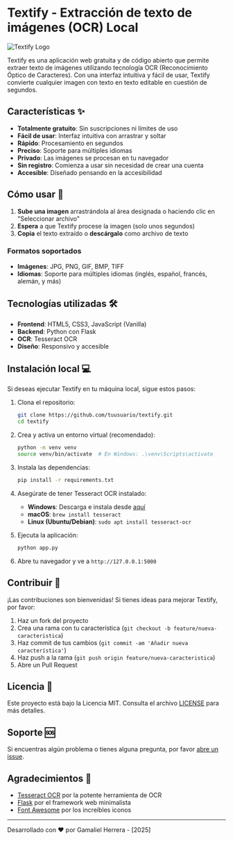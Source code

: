 # Textify - Extracción de texto de imágenes (OCR) Local

![Textify Logo](https://img.icons8.com/color/96/000000/text.png)

Textify es una aplicación web gratuita y de código abierto que permite extraer texto de imágenes utilizando tecnología OCR (Reconocimiento Óptico de Caracteres). Con una interfaz intuitiva y fácil de usar, Textify convierte cualquier imagen con texto en texto editable en cuestión de segundos.

## Características ✨

- **Totalmente gratuito**: Sin suscripciones ni límites de uso
- **Fácil de usar**: Interfaz intuitiva con arrastrar y soltar
- **Rápido**: Procesamiento en segundos
- **Preciso**: Soporte para múltiples idiomas
- **Privado**: Las imágenes se procesan en tu navegador
- **Sin registro**: Comienza a usar sin necesidad de crear una cuenta
- **Accesible**: Diseñado pensando en la accesibilidad

## Cómo usar 🚀

1. **Sube una imagen** arrastrándola al área designada o haciendo clic en "Seleccionar archivo"
2. **Espera** a que Textify procese la imagen (solo unos segundos)
3. **Copia** el texto extraído o **descárgalo** como archivo de texto

### Formatos soportados
- **Imágenes**: JPG, PNG, GIF, BMP, TIFF
- **Idiomas**: Soporte para múltiples idiomas (inglés, español, francés, alemán, y más)

## Tecnologías utilizadas 🛠️

- **Frontend**: HTML5, CSS3, JavaScript (Vanilla)
- **Backend**: Python con Flask
- **OCR**: Tesseract OCR
- **Diseño**: Responsivo y accesible

## Instalación local 💻

Si deseas ejecutar Textify en tu máquina local, sigue estos pasos:

1. Clona el repositorio:
   ```bash
   git clone https://github.com/tuusuario/textify.git
   cd textify
   ```

2. Crea y activa un entorno virtual (recomendado):
   ```bash
   python -m venv venv
   source venv/bin/activate  # En Windows: .\venv\Scripts\activate
   ```

3. Instala las dependencias:
   ```bash
   pip install -r requirements.txt
   ```

4. Asegúrate de tener Tesseract OCR instalado:
   - **Windows**: Descarga e instala desde [aquí](https://github.com/UB-Mannheim/tesseract/wiki)
   - **macOS**: `brew install tesseract`
   - **Linux (Ubuntu/Debian)**: `sudo apt install tesseract-ocr`

5. Ejecuta la aplicación:
   ```bash
   python app.py
   ```

6. Abre tu navegador y ve a `http://127.0.0.1:5000`

## Contribuir 🤝

¡Las contribuciones son bienvenidas! Si tienes ideas para mejorar Textify, por favor:

1. Haz un fork del proyecto
2. Crea una rama con tu característica (`git checkout -b feature/nueva-caracteristica`)
3. Haz commit de tus cambios (`git commit -am 'Añadir nueva característica'`)
4. Haz push a la rama (`git push origin feature/nueva-caracteristica`)
5. Abre un Pull Request

## Licencia 📄

Este proyecto está bajo la Licencia MIT. Consulta el archivo [LICENSE](LICENSE) para más detalles.

## Soporte 🆘

Si encuentras algún problema o tienes alguna pregunta, por favor [abre un issue](https://github.com/tuusuario/textify/issues).

## Agradecimientos 🙏

- [Tesseract OCR](https://github.com/tesseract-ocr/tesseract) por la potente herramienta de OCR
- [Flask](https://flask.palletsprojects.com/) por el framework web minimalista
- [Font Awesome](https://fontawesome.com/) por los increíbles iconos

---

Desarrollado con ❤️ por Gamaliel Herrera - [2025]
